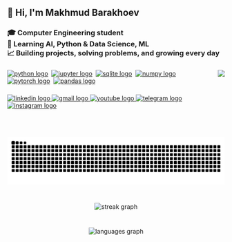 <h2 align="left">👋 Hi, I'm Makhmud Barakhoev</h2>

###

<h3 align="left">🎓 Computer Engineering student<br>🤖 Learning AI, Python & Data Science, ML<br>📈 Building projects, solving problems, and growing every day</h3>

###

<img align="right" height="155" src="https://avatars.githubusercontent.com/u/148074445?s=400&u=d784f8bf4c3a3dd4059bb60210439b8e2620be3a&v=4"  />

###

<p align="left">
  <a href="#"><img src="https://cdn.jsdelivr.net/gh/devicons/devicon/icons/python/python-original.svg" height="30" width="40" alt="python logo" /></a>&nbsp;
  <a href="#"><img src="https://cdn.jsdelivr.net/gh/devicons/devicon/icons/jupyter/jupyter-original.svg" height="30" width="40" alt="jupyter logo" /></a>&nbsp;
  <a href="#"><img src="https://cdn.jsdelivr.net/gh/devicons/devicon/icons/sqlite/sqlite-original.svg" height="30" width="40" alt="sqlite logo" /></a>&nbsp;
  <a href="#"><img src="https://cdn.jsdelivr.net/gh/devicons/devicon/icons/numpy/numpy-original.svg" height="30" width="40" alt="numpy logo" /></a>&nbsp;
  <a href="#"><img src="https://cdn.jsdelivr.net/gh/devicons/devicon/icons/pytorch/pytorch-original.svg" height="30" width="40" alt="pytorch logo" /></a>&nbsp;
  <a href="#"><img src="https://cdn.jsdelivr.net/gh/devicons/devicon/icons/pandas/pandas-original.svg" height="30" width="40" alt="pandas logo" /></a>
</p>

###

<div align="left">
  <a href="https://www.linkedin.com/in/makhmud-barakhoev/" target="_blank">
    <img src="https://img.shields.io/static/v1?message=LinkedIn&logo=linkedin&label=&color=0077B5&logoColor=white&labelColor=&style=for-the-badge" height="35" alt="linkedin logo"  />
  </a>
  <a href="king.barahoev@gmail.com" target="_blank">
    <img src="https://img.shields.io/static/v1?message=Gmail&logo=gmail&label=&color=D14836&logoColor=white&labelColor=&style=for-the-badge" height="35" alt="gmail logo"  />
  </a>
  <a href="https://www.youtube.com/@nikolatesla6335" target="_blank">
    <img src="https://img.shields.io/static/v1?message=Youtube&logo=youtube&label=&color=FF0000&logoColor=white&labelColor=&style=for-the-badge" height="35" alt="youtube logo"  />
  </a>
  <a href="https://t.me/nthendd" target="_blank">
    <img src="https://img.shields.io/static/v1?message=Telegram&logo=telegram&label=&color=2CA5E0&logoColor=white&labelColor=&style=for-the-badge" height="35" alt="telegram logo"  />
  </a>
  <a href="https://instagram.com/1nthendd" target="_blank">
    <img src="https://img.shields.io/static/v1?message=Instagram&logo=instagram&label=&color=E4405F&logoColor=white&labelColor=&style=for-the-badge" height="35" alt="instagram logo"  />
  </a>
</div>

###

<br clear="both">

<img src="https://raw.githubusercontent.com/1nthendd/1nthendd/output/snake.svg" alt="Snake animation" />

###

<br clear="both">
<div align="center">
  <img src="https://streak-stats.demolab.com?user=1nthendd&locale=en&mode=weekly&theme=github_dark&hide_border=true&border_radius=5" height="180" width="420" alt="streak graph"  />
</div>

###
<br clear="both">
<div align="center">
  <img src="https://github-readme-stats.vercel.app/api/top-langs?username=1nthendd&locale=en&hide_title=true&layout=compact&card_width=420&langs_count=5&theme=github_dark&hide_border=true" height="180" alt="languages graph"  />
</div>

###
